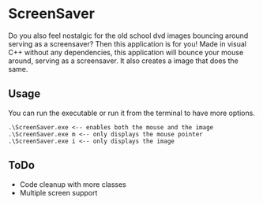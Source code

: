 # ScreenSaver
Do you also feel nostalgic for the old school dvd images bouncing around serving as a screensaver? Then this application is for you!
Made in visual C++ without any dependencies, this application will bounce your mouse around, serving as a screensaver. It also creates a image that does the same.

## Usage
You can run the executable or run it from the terminal to have more options.
```
.\ScreenSaver.exe <-- enables both the mouse and the image
.\ScreenSaver.exe m <-- only displays the mouse pointer
.\ScreenSaver.exe i <-- only displays the image
```
## ToDo
- Code cleanup with more classes
- Multiple screen support
